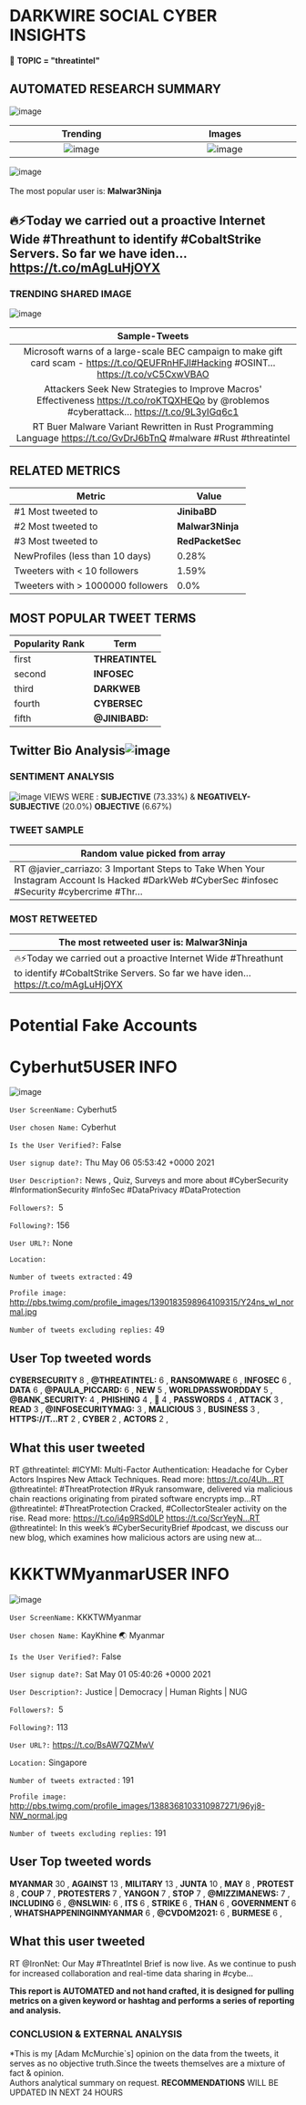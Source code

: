 # DARKWIRE SOCIAL CYBER INSIGHTS 
&#x1F34E; **TOPIC = "threatintel"**

## AUTOMATED RESEARCH SUMMARY
  ![image](darkLogo.png)   

|  Trending  |   Images | 
:-------------------------:|:-------------------------:
|  ![image](assets/threatintel/imageFile0.jpg)     <img width=200/> | ![image](https://securityintelligence.com/wp-content/uploads/2019/01/government-cybersecurity-processes-must-change-drastically.jpg) <img width=200/> |   
 
 
![image](assets/threatintel/TWEETS.png)
<br></br>
The most popular user is: **Malwar3Ninja**  
 

## 🔥⚡Today we carried out a proactive Internet Wide #Threathunt to identify #CobaltStrike Servers. So far we have iden… https://t.co/mAgLuHjOYX 

  




### TRENDING SHARED IMAGE

![image](assets/threatintel/twitterPostedImage.png)



|                **Sample-Tweets**        |
| :-------------: |
| Microsoft warns of a large-scale BEC campaign to make gift card scam - https://t.co/QEUFRnHFJl#Hacking #OSINT… https://t.co/vC5CxwVBAO |
| Attackers Seek New Strategies to Improve Macros' Effectiveness https://t.co/roKTQXHEQo by @roblemos #cyberattack… https://t.co/9L3yIGq6c1 |
| RT Buer Malware Variant Rewritten in Rust Programming Language https://t.co/GvDrJ6bTnQ #malware #Rust #threatintel |

## RELATED METRICS<br>
| Metric | Value |
| ------------- | ------------- |
| #1 Most tweeted to  | **JinibaBD** |
| #2 Most tweeted to  | **Malwar3Ninja** |
| #3 Most tweeted to  | **RedPacketSec** |
| NewProfiles (less than 10 days) | 0.28%  |
| Tweeters with < 10 followers  | 1.59%|
| Tweeters with > 1000000 followers  | 0.0%  |



## MOST POPULAR TWEET TERMS 


| Popularity Rank  | Term |
| ------------- | ------------- |
| first  | **THREATINTEL**  |
| second  | **INFOSEC**  |
| third  | **DARKWEB** |
| fourth  | **CYBERSEC**  |
| fifth  | **@JINIBABD:**  |


## Twitter Bio Analysis![image](assets/threatintel/BIO.png)
### SENTIMENT ANALYSIS
![image](assets/threatintel/sentiment.png)
VIEWS WERE : **SUBJECTIVE**  (73.33%) & **NEGATIVELY-SUBJECTIVE** (20.0%) **OBJECTIVE** (6.67%)

### TWEET SAMPLE 
| Random value picked from array |
| ------------- |
|RT @javier_carriazo: 3 Important Steps to Take When Your Instagram Account Is Hacked #DarkWeb #CyberSec #infosec #Security #cybercrime #Thr… |

### MOST RETWEETED 

| The most retweeted user is: **Malwar3Ninja**  |
| ------------- |
| 🔥⚡Today we carried out a proactive Internet Wide #Threathunt to identify #CobaltStrike Servers. So far we have iden… https://t.co/mAgLuHjOYX |

# Potential Fake Accounts
 
# Cyberhut5USER INFO
![image](http://pbs.twimg.com/profile_images/1390183598964109315/Y24ns_wI_normal.jpg)
 
`User ScreenName:` Cyberhut5 
 
`User chosen Name:` Cyberhut 
 
`Is the User Verified?:` False 
 
`User signup date?:` Thu May 06 05:53:42 +0000 2021 
 
`User Description?:` News , Quiz, Surveys and more about #CyberSecurity #InformationSecurity #InfoSec #DataPrivacy #DataProtection 
 
`Followers?: `5 
 
`Following?:` 156 
 
`User URL?:` None 
 
`Location:`  
 
`Number of tweets extracted`  : 49 
 
`Profile image:` http://pbs.twimg.com/profile_images/1390183598964109315/Y24ns_wI_normal.jpg 
 
`Number of tweets excluding replies:` 49 
 

 

 
## User Top tweeted words 
 
**CYBERSECURITY** 8 , **@THREATINTEL:** 6 , **RANSOMWARE** 6 , **INFOSEC** 6 , **DATA** 6 , **@PAULA_PICCARD:** 6 , **NEW** 5 , **WORLDPASSWORDDAY** 5 , **@BANK_SECURITY:** 4 , **PHISHING** 4 , **🚨** 4 , **PASSWORDS** 4 , **ATTACK** 3 , **READ** 3 , **@INFOSECURITYMAG:** 3 , **MALICIOUS** 3 , **BUSINESS** 3 , **HTTPS://T…RT** 2 , **CYBER** 2 , **ACTORS** 2 , 
 
## What this user tweeted
 
RT @threatintel: #ICYMI: Multi-Factor Authentication: Headache for Cyber Actors Inspires New Attack Techniques. Read more: https://t.co/4Uh…RT @threatintel: #ThreatProtection #Ryuk ransomware, delivered via malicious chain reactions originating from pirated software encrypts imp…RT @threatintel: #ThreatProtection Cracked, #CollectorStealer activity on the rise. Read more: https://t.co/i4p9RSd0LP https://t.co/ScrYeyN…RT @threatintel: In this week’s #CyberSecurityBrief #podcast, we discuss our new blog, which examines how malicious actors are using new at…
 
# KKKTWMyanmarUSER INFO
![image](http://pbs.twimg.com/profile_images/1388368103310987271/96yj8-NW_normal.jpg)
 
`User ScreenName:` KKKTWMyanmar 
 
`User chosen Name:` KayKhine 🌏 Myanmar 
 
`Is the User Verified?:` False 
 
`User signup date?:` Sat May 01 05:40:26 +0000 2021 
 
`User Description?:` Justice | Democracy | Human Rights | NUG 
 
`Followers?: `5 
 
`Following?:` 113 
 
`User URL?:` https://t.co/BsAW7QZMwV 
 
`Location:` Singapore 
 
`Number of tweets extracted`  : 191 
 
`Profile image:` http://pbs.twimg.com/profile_images/1388368103310987271/96yj8-NW_normal.jpg 
 
`Number of tweets excluding replies:` 191 
 

 

 
## User Top tweeted words 
 
**MYANMAR** 30 , **AGAINST** 13 , **MILITARY** 13 , **JUNTA** 10 , **MAY** 8 , **PROTEST** 8 , **COUP** 7 , **PROTESTERS** 7 , **YANGON** 7 , **STOP** 7 , **@MIZZIMANEWS:** 7 , **INCLUDING** 6 , **@NSLWIN:** 6 , **ITS** 6 , **STRIKE** 6 , **THAN** 6 , **GOVERNMENT** 6 , **WHATSHAPPENINGINMYANMAR** 6 , **@CVDOM2021:** 6 , **BURMESE** 6 , 
 
## What this user tweeted
 
RT @IronNet: Our May #ThreatIntel Brief is now live. As we continue to push for increased collaboration and real-time data sharing in #cybe…
 

<b> This report is AUTOMATED and not hand crafted, it is designed for pulling metrics on a given keyword or hashtag and performs a series of reporting and analysis.</b>  
### CONCLUSION & EXTERNAL ANALYSIS

*This is my [Adam McMurchie`s] opinion on the data from the tweets, it serves as no objective truth.Since the tweets themselves are a mixture of fact & opinion.<br>
Authors analytical summary on request.
**RECOMMENDATIONS** WILL BE UPDATED IN NEXT  24 HOURS <br>